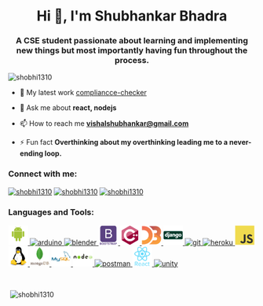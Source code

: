 <h1 align="center">Hi 👋, I'm Shubhankar Bhadra</h1>
<h3 align="center">A CSE student passionate about learning and implementing new things but most importantly having fun throughout the process.</h3>

<p align="left"> <img src="https://komarev.com/ghpvc/?username=shobhi1310&label=Profile%20views&color=0e75b6&style=flat" alt="shobhi1310" /> </p>

- 🔭 My latest work [compliancce-checker](https://github.com/darahask/compliance-checker)

- 💬 Ask me about **react, nodejs**

- 📫 How to reach me **vishalshubhankar@gmail.com**

- ⚡ Fun fact **Overthinking about my overthinking leading me to a never-ending loop.**

<h3 align="left">Connect with me:</h3>
<p align="left">
<a href="https://dev.to/shobhi1310" target="blank"><img align="center" src="https://cdn.jsdelivr.net/npm/simple-icons@3.0.1/icons/dev-dot-to.svg" alt="shobhi1310" height="30" width="40" /></a>
<a href="https://linkedin.com/in/shobhi1310" target="blank"><img align="center" src="https://cdn.jsdelivr.net/npm/simple-icons@3.0.1/icons/linkedin.svg" alt="shobhi1310" height="30" width="40" /></a>
<a href="https://instagram.com/shobhi1310" target="blank"><img align="center" src="https://cdn.jsdelivr.net/npm/simple-icons@3.0.1/icons/instagram.svg" alt="shobhi1310" height="30" width="40" /></a>
</p>

<h3 align="left">Languages and Tools:</h3>
<p align="left"> <a href="https://developer.android.com" target="_blank"> <img src="https://raw.githubusercontent.com/devicons/devicon/master/icons/android/android-original-wordmark.svg" alt="android" width="40" height="40"/> </a> <a href="https://www.arduino.cc/" target="_blank"> <img src="https://cdn.worldvectorlogo.com/logos/arduino-1.svg" alt="arduino" width="40" height="40"/> </a> <a href="https://www.blender.org/" target="_blank"> <img src="https://download.blender.org/branding/community/blender_community_badge_white.svg" alt="blender" width="40" height="40"/> </a> <a href="https://getbootstrap.com" target="_blank"> <img src="https://raw.githubusercontent.com/devicons/devicon/master/icons/bootstrap/bootstrap-plain-wordmark.svg" alt="bootstrap" width="40" height="40"/> </a> <a href="https://www.w3schools.com/cpp/" target="_blank"> <img src="https://raw.githubusercontent.com/devicons/devicon/master/icons/cplusplus/cplusplus-original.svg" alt="cplusplus" width="40" height="40"/> </a> <a href="https://d3js.org/" target="_blank"> <img src="https://raw.githubusercontent.com/devicons/devicon/master/icons/d3js/d3js-original.svg" alt="d3js" width="40" height="40"/> </a> <a href="https://www.djangoproject.com/" target="_blank"> <img src="https://raw.githubusercontent.com/devicons/devicon/master/icons/django/django-original.svg" alt="django" width="40" height="40"/> </a> <a href="https://git-scm.com/" target="_blank"> <img src="https://www.vectorlogo.zone/logos/git-scm/git-scm-icon.svg" alt="git" width="40" height="40"/> </a> <a href="https://heroku.com" target="_blank"> <img src="https://www.vectorlogo.zone/logos/heroku/heroku-icon.svg" alt="heroku" width="40" height="40"/> </a> <a href="https://developer.mozilla.org/en-US/docs/Web/JavaScript" target="_blank"> <img src="https://raw.githubusercontent.com/devicons/devicon/master/icons/javascript/javascript-original.svg" alt="javascript" width="40" height="40"/> </a> <a href="https://www.linux.org/" target="_blank"> <img src="https://raw.githubusercontent.com/devicons/devicon/master/icons/linux/linux-original.svg" alt="linux" width="40" height="40"/> </a> <a href="https://www.mongodb.com/" target="_blank"> <img src="https://raw.githubusercontent.com/devicons/devicon/master/icons/mongodb/mongodb-original-wordmark.svg" alt="mongodb" width="40" height="40"/> </a> <a href="https://www.mysql.com/" target="_blank"> <img src="https://raw.githubusercontent.com/devicons/devicon/master/icons/mysql/mysql-original-wordmark.svg" alt="mysql" width="40" height="40"/> </a> <a href="https://nodejs.org" target="_blank"> <img src="https://raw.githubusercontent.com/devicons/devicon/master/icons/nodejs/nodejs-original-wordmark.svg" alt="nodejs" width="40" height="40"/> </a> <a href="https://postman.com" target="_blank"> <img src="https://www.vectorlogo.zone/logos/getpostman/getpostman-icon.svg" alt="postman" width="40" height="40"/> </a> <a href="https://reactjs.org/" target="_blank"> <img src="https://raw.githubusercontent.com/devicons/devicon/master/icons/react/react-original-wordmark.svg" alt="react" width="40" height="40"/> </a> <a href="https://unity.com/" target="_blank"> <img src="https://www.vectorlogo.zone/logos/unity3d/unity3d-icon.svg" alt="unity" width="40" height="40"/> </a> </p>
</br>
<p>&nbsp;<img align="center" src="https://github-readme-stats.vercel.app/api?username=shobhi1310&show_icons=true&locale=en" alt="shobhi1310" /></p>
